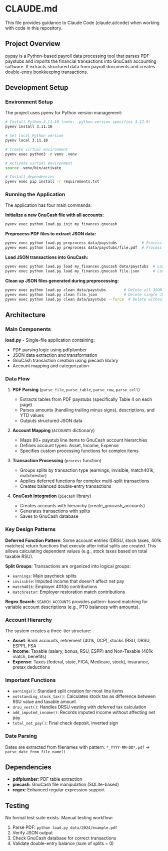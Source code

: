 # CLAUDE.md

This file provides guidance to Claude Code (claude.ai/code) when working with code in this repository.

## Project Overview

pypay is a Python-based payroll data processing tool that parses PDF paystubs and imports the financial transactions into GnuCash accounting software. It extracts structured data from payroll documents and creates double-entry bookkeeping transactions.

## Development Setup

### Environment Setup

The project uses pyenv for Python version management:

```bash
# Install Python 3.11.10 (note: .python-version specifies 3.12.9)
pyenv install 3.11.10

# Set local Python version
pyenv local 3.11.10

# Create virtual environment
pyenv exec python3 -m venv .venv

# Activate virtual environment
source .venv/bin/activate

# Install dependencies
pyenv exec pip install -r requirements.txt
```

### Running the Application

The application has four main commands:

**Initialize a new GnuCash file with all accounts:**

```bash
pyenv exec python load.py init my_finances.gnucash
```

**Preprocess PDF files to extract JSON data:**

```bash
pyenv exec python load.py preprocess data/paystubs           # Process all PDFs in directory
pyenv exec python load.py preprocess data/paystubs/file.pdf  # Process single PDF
```

**Load JSON transactions into GnuCash:**

```bash
pyenv exec python load.py load my_finances.gnucash data/paystubs  # Load all JSON files
pyenv exec python load.py load my_finances.gnucash file.json      # Load single JSON file
```

**Clean up JSON files generated during preprocessing:**

```bash
pyenv exec python load.py clean data/paystubs        # Delete all JSON files in directory (with confirmation)
pyenv exec python load.py clean file.json            # Delete single JSON file (with confirmation)
pyenv exec python load.py clean data/paystubs --force  # Delete without confirmation
```

## Architecture

### Main Components

**load.py** - Single-file application containing:

- PDF parsing logic using pdfplumber
- JSON data extraction and transformation
- GnuCash transaction creation using piecash library
- Account mapping and categorization

### Data Flow

1. **PDF Parsing** (`parse_file`, `parse_table`, `parse_row`, `parse_cell`)

   - Extracts tables from PDF paystubs (specifically Table 4 on each page)
   - Parses amounts (handling trailing minus signs), descriptions, and YTD values
   - Outputs structured JSON data

2. **Account Mapping** (`ACCOUNTS` dictionary)

   - Maps 80+ paystub line items to GnuCash account hierarchies
   - Defines account types: Asset, Income, Expense
   - Specifies custom processing functions for complex items

3. **Transaction Processing** (`process` function)

   - Groups splits by transaction type (earnings, invisible, match401k, matchrestor)
   - Applies deferred functions for complex multi-split transactions
   - Creates balanced double-entry transactions

4. **GnuCash Integration** (`piecash` library)
   - Creates accounts with hierarchy (create_gnucash_accounts)
   - Generates transactions with splits
   - Saves to GnuCash database

### Key Design Patterns

**Deferred Function Pattern**: Some account entries (DRSU, stock taxes, 401k matches) return functions that execute after initial splits are created. This allows calculating dependent values (e.g., stock taxes based on total taxable RSU).

**Split Groups**: Transactions are organized into logical groups:

- `earnings`: Main paycheck splits
- `invisible`: Imputed income that doesn't affect net pay
- `match401k`: Employer 401(k) contributions
- `matchrestor`: Employer restoration match contributions

**Regex Search**: `SEARCH_ACCOUNTS` provides pattern-based matching for variable account descriptions (e.g., PTO balances with amounts).

### Account Hierarchy

The system creates a three-tier structure:

- **Asset**: Bank accounts, retirement (401k, DCP), stocks (RSU, DRSU, ESPP), FSA
- **Income**: Taxable (salary, bonus, RSU, ESPP) and Non-Taxable (401k match, benefits)
- **Expense**: Taxes (federal, state, FICA, Medicare, stock), insurance, pretax deductions

### Important Functions

- `earnings()`: Standard split creation for most line items
- `outstanding_stock_tax()`: Calculates stock tax as difference between RSU value and taxable amount
- `drsu_vest()`: Handles DRSU vesting with deferred tax calculation
- `add_imputed_income()`: Records imputed income without affecting net pay
- `total_net_pay()`: Final check deposit, inverted sign

### Date Parsing

Dates are extracted from filenames with pattern: `*_YYYY-MM-DD*.pdf` → `parse_date_from_file_name()`

## Dependencies

- **pdfplumber**: PDF table extraction
- **piecash**: GnuCash file manipulation (SQLite-based)
- **regex**: Enhanced regular expression support

## Testing

No formal test suite exists. Manual testing workflow:

1. Parse PDF: `python load.py data/2024/example.pdf`
2. Verify JSON output
3. Check GnuCash database for correct transactions
4. Validate double-entry balance (sum of splits = 0)
